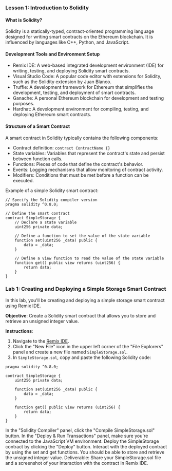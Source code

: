 ### Lesson 1: Introduction to Solidity

#### What is Solidity?
Solidity is a statically-typed, contract-oriented programming language designed for writing smart contracts on the Ethereum blockchain. It is influenced by languages like C++, Python, and JavaScript.

#### Development Tools and Environment Setup
- Remix IDE: A web-based integrated development environment (IDE) for writing, testing, and deploying Solidity smart contracts.
- Visual Studio Code: A popular code editor with extensions for Solidity, such as the Solidity extension by Juan Blanco.
- Truffle: A development framework for Ethereum that simplifies the development, testing, and deployment of smart contracts.
- Ganache: A personal Ethereum blockchain for development and testing purposes.
- Hardhat: A development environment for compiling, testing, and deploying Ethereum smart contracts.

#### Structure of a Smart Contract
A smart contract in Solidity typically contains the following components:
- Contract definition: `contract ContractName {}`
- State variables: Variables that represent the contract's state and persist between function calls.
- Functions: Pieces of code that define the contract's behavior.
- Events: Logging mechanisms that allow monitoring of contract activity.
- Modifiers: Conditions that must be met before a function can be executed.

Example of a simple Solidity smart contract:
```solidity
// Specify the Solidity compiler version
pragma solidity ^0.8.0;

// Define the smart contract
contract SimpleStorage {
    // Declare a state variable
    uint256 private data;

    // Define a function to set the value of the state variable
    function set(uint256 _data) public {
        data = _data;
    }

    // Define a view function to read the value of the state variable
    function get() public view returns (uint256) {
        return data;
    }
}
```

### Lab 1: Creating and Deploying a Simple Storage Smart Contract

In this lab, you'll be creating and deploying a simple storage smart contract using Remix IDE.

**Objective**: Create a Solidity smart contract that allows you to store and retrieve an unsigned integer value.

**Instructions**:

1. Navigate to the [Remix IDE](https://remix.ethereum.org/).
2. Click the "New File" icon in the upper left corner of the "File Explorers" panel and create a new file named `SimpleStorage.sol`.
3. In `SimpleStorage.sol`, copy and paste the following Solidity code:

```solidity
pragma solidity ^0.8.0;

contract SimpleStorage {
    uint256 private data;

    function set(uint256 _data) public {
        data = _data;
    }

    function get() public view returns (uint256) {
        return data;
    }
}
```
In the "Solidity Compiler" panel, click the "Compile SimpleStorage.sol" button.
In the "Deploy & Run Transactions" panel, make sure you're connected to the JavaScript VM environment.
Deploy the SimpleStorage contract by clicking the "Deploy" button.
Interact with the deployed contract by using the set and get functions. You should be able to store and retrieve the unsigned integer value.
Deliverable: Share your SimpleStorage.sol file and a screenshot of your interaction with the contract in Remix IDE.
